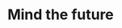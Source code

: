 ---
layout: post
title: "Mind the future"
invisible: true
redirect_to:
  - http://blog.mindthecloud.com/2014/08/07/mind-the-future.html
---